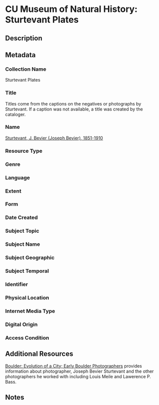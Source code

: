 # CU Museum of Natural History: Sturtevant Plates

## Description

## Metadata

### Collection Name
Sturtevant Plates
### Title
Titles come from the captions on the negatives or photographs by Sturtevant. If a caption was not available, a title was created by the cataloger.
### Name
[Sturtevant, J. Bevier (Joseph Bevier), 1851-1910](http://id.worldcat.org/fast/352744)
### Resource Type

### Genre

### Language

### Extent

### Form

### Date Created

### Subject Topic

### Subject Name

### Subject Geographic

### Subject Temporal

### Identifier

### Physical Location

### Internet Media Type

### Digital Origin

### Access Condition

## Additional Resources

[Boulder: Evolution of a City; Early Boulder Photographers](https://upcolorado.com/university-press-of-colorado/item/download/256_b7bb2518d8024311f56f4f107426111e) provides information about photographer, Joseph Bevier Sturtevant and the other photographers he worked with including Louis Meile and Lawerence P. Bass.

## Notes
